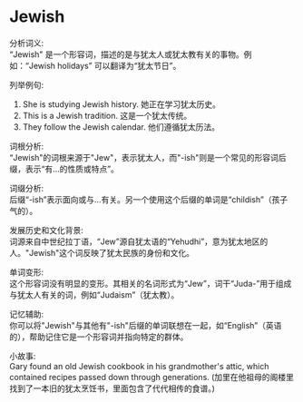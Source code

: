 # Jewish

分析词义:  
“Jewish" 是一个形容词，描述的是与犹太人或犹太教有关的事物。例如：“Jewish holidays” 可以翻译为“犹太节日”。

  

列举例句:

  

1.  She is studying Jewish history. 她正在学习犹太历史。
2.  This is a Jewish tradition. 这是一个犹太传统。
3.  They follow the Jewish calendar. 他们遵循犹太历法。

  

词根分析:  
“Jewish"的词根来源于"Jew"，表示犹太人，而"-ish"则是一个常见的形容词后缀，表示“有...的性质或特点”。

  

词缀分析:  
后缀“-ish”表示面向或与...有关。另一个使用这个后缀的单词是“childish”（孩子气的）。

  

发展历史和文化背景:  
词源来自中世纪拉丁语，“Jew”源自犹太语的“Yehudhi”，意为犹太地区的人。"Jewish"这个词反映了犹太民族的身份和文化。

  

单词变形:  
这个形容词没有明显的变形。其相关的名词形式为“Jew”，词干“Juda-”用于组成与犹太人有关的词，例如“Judaism”（犹太教）。

  

记忆辅助:  
你可以将"Jewish"与其他有"-ish"后缀的单词联想在一起，如“English”（英语的），帮助记住它是一个形容词并指向特定的群体。

  

小故事:  
Gary found an old Jewish cookbook in his grandmother's attic, which contained recipes passed down through generations. (加里在他祖母的阁楼里找到了一本旧的犹太烹饪书，里面包含了代代相传的食谱。)
